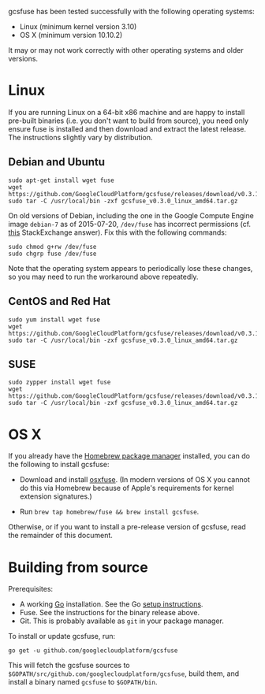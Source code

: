 
gcsfuse has been tested successfully with the following operating systems:

*   Linux (minimum kernel version 3.10)
*   OS X (minimum version 10.10.2)

It may or may not work correctly with other operating systems and older versions.


# Linux

If you are running Linux on a 64-bit x86 machine and are happy to install
pre-built binaries (i.e. you don't want to build from source), you need only
ensure fuse is installed and then download and extract the latest release. The
instructions slightly vary by distribution.

## Debian and Ubuntu

    sudo apt-get install wget fuse
    wget https://github.com/GoogleCloudPlatform/gcsfuse/releases/download/v0.3.1/gcsfuse_v0.3.1_linux_amd64.tar.gz
    sudo tar -C /usr/local/bin -zxf gcsfuse_v0.3.0_linux_amd64.tar.gz

On old versions of Debian, including the one in the Google Compute Engine image
`debian-7` as of 2015-07-20, `/dev/fuse` has incorrect permissions (cf.
[this][stackexchange] StackExchange answer). Fix this with the following
commands:

```
sudo chmod g+rw /dev/fuse
sudo chgrp fuse /dev/fuse
```

Note that the operating system appears to periodically lose these changes, so
you may need to run the workaround above repeatedly.

[stackexchange]: http://superuser.com/a/800016/429161

## CentOS and Red Hat

    sudo yum install wget fuse
    wget https://github.com/GoogleCloudPlatform/gcsfuse/releases/download/v0.3.1/gcsfuse_v0.3.1_linux_amd64.tar.gz
    sudo tar -C /usr/local/bin -zxf gcsfuse_v0.3.0_linux_amd64.tar.gz

## SUSE

    sudo zypper install wget fuse
    wget https://github.com/GoogleCloudPlatform/gcsfuse/releases/download/v0.3.1/gcsfuse_v0.3.1_linux_amd64.tar.gz
    sudo tar -C /usr/local/bin -zxf gcsfuse_v0.3.0_linux_amd64.tar.gz


# OS X

If you already have the [Homebrew package manager][homebrew] installed, you can
do the following to install gcsfuse:

[homebrew]: http://brew.sh/

*   Download and install [osxfuse][]. (In modern versions of OS X you cannot do
    this via Homebrew because of Apple's requirements for kernel extension
    signatures.)

*   Run `brew tap homebrew/fuse && brew install gcsfuse`.

[osxfuse]: https://osxfuse.github.io/

Otherwise, or if you want to install a pre-release version of gcsfuse, read the
remainder of this document.


# Building from source

Prerequisites:

*   A working [Go][go] installation. See the Go [setup instructions][go-setup].
*   Fuse. See the instructions for the binary release above.
*   Git. This is probably available as `git` in your package manager.

[go]: http://golang.org/
[go-setup]: http://golang.org/doc/code.html

To install or update gcsfuse, run:

    go get -u github.com/googlecloudplatform/gcsfuse

This will fetch the gcsfuse sources to
`$GOPATH/src/github.com/googlecloudplatform/gcsfuse`, build them, and install a
binary named `gcsfuse` to `$GOPATH/bin`.
